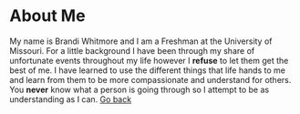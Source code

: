 # About Me
My name is Brandi Whitmore and I am a Freshman at the University of Missouri. For a little background I have been through my share of unfortunate events throughout my life however I **refuse** to let them get the best of me. I have learned to use the different things that life hands to me and learn from them to be more compassionate and understand for others. You **never** know what a person is going through so I attempt to be as understanding as I can. 
  [Go back](README.md)

